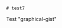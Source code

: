                                                                                                                                                                                                                                                                                                                                                                                                                                                                                        # test7
Test "graphical-gist"